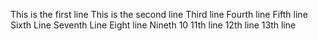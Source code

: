 This is the first line
This is the second line
Third line
Fourth line
Fifth line
Sixth Line
Seventh Line
Eight line
Nineth
10
11th line
12th line
13th line